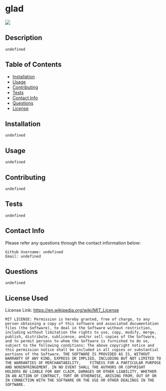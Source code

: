 
# glad
  <img src='https://img.shields.io/badge/License-MIT-yellow.svg?style=for-the-badge'>

## Description
    undefined

## Table of Contents
* [Installation](#installation)
* [Usage](#usage)
* [Contributing](#contributing)
* [Tests](#tests)
* [Contact Info](#contact-info)
* [Questions](#questions)
* [License](#license-used)

## Installation
    undefined

## Usage
    undefined

## Contributing
    undefined

## Tests
    undefined

## Contact Info
Please refer any questions through the contact information below:

    Github Username: undefined
    Email: undefined

## Questions
    undefined

## License Used
License Link: https://en.wikipedia.org/wiki/MIT_License

    MIT LICENSE: Permission is hereby granted, free of charge, to any person obtaining a copy of this software and associated documentation files (the Software), to deal in the Software without restriction, including without limitation the rights to use, copy, modify, merge, publish, distribute, sublicense, and/or sell copies of the Software, and to permit persons to whom the Software is furnished to do so, subject to the following conditions: The above copyright notice and this permission notice shall be included in all copies or substantial portions of the Software. THE SOFTWARE IS PROVIDED AS IS, WITHOUT WARRANTY OF ANY KIND, EXPRESS OR IMPLIED, INCLUDING BUT NOT LIMITED TO THE WARRANTIES OF MERCHANTABILITY,    FITNESS FOR A PARTICULAR PURPOSE AND NONINFRINGEMENT. IN NO EVENT SHALL THE AUTHORS OR COPYRIGHT HOLDERS BE LIABLE FOR ANY CLAIM, DAMAGES OR OTHER LIABILITY, WHETHER IN AN ACTION OF CONTRACT, TORT OR OTHERWISE, ARISING FROM, OUT OF OR IN CONNECTION WITH THE SOFTWARE OR THE USE OR OTHER DEALINGS IN THE SOFTWARE.
